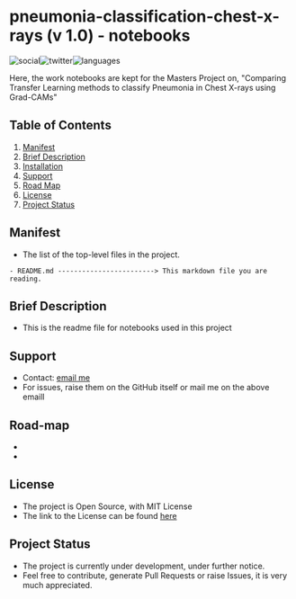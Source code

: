 # pneumonia-classification-chest-x-rays (v 1.0) - notebooks

 ![social](https://img.shields.io/github/followers/VMrGamer?style=social)![twitter](https://img.shields.io/twitter/follow/VedantPat?style=social)![languages](https://img.shields.io/github/languages/count/VMrGamer/pneumonia-classification-chest-x-rays)

 Here, the work notebooks are kept for the Masters Project on, "Comparing Transfer Learning methods to classify Pneumonia in Chest X-rays using Grad-CAMs"
 
 
## Table of Contents

1. [Manifest](#manifest)
2. [Brief Description](#brief-description)
3. [Installation](#installation)
4. [Support](#support)
5. [Road Map](#road-map)
6. [License](#license)
7. [Project Status](#project-status)


## Manifest

- The list of the top-level files in the project.

```
- README.md ------------------------> This markdown file you are reading.
```


## Brief Description

- This is the readme file for notebooks used in this project


## Support

- Contact: [email me](v.mr.gamer@gmail.com)
- For issues, raise them on the GitHub itself or mail me on the above emaill


## Road-map

- 
-


## License

- The project is Open Source, with MIT License
- The link to the License can be found [here]()


## Project Status

- The project is currently under development, under further notice.
- Feel free to contribute, generate Pull Requests or raise Issues, it is very much appreciated.
